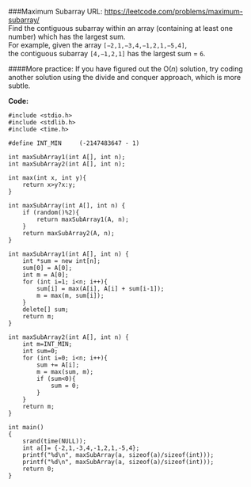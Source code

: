 ###Maximum Subarray
URL: https://leetcode.com/problems/maximum-subarray/</br>
Find the contiguous subarray within an array (containing at least one number) which has the largest sum.</br>
For example, given the array `[−2,1,−3,4,−1,2,1,−5,4]`,</br>
the contiguous subarray `[4,−1,2,1]` has the largest sum = `6`.

####More practice:
If you have figured out the O(_n_) solution, try coding another solution using the divide and conquer approach, which is more subtle.

__Code:__

	#include <stdio.h>
	#include <stdlib.h>
	#include <time.h>

	#define INT_MIN     (-2147483647 - 1)

	int maxSubArray1(int A[], int n);
	int maxSubArray2(int A[], int n); 

	int max(int x, int y){
	    return x>y?x:y;
	}

	int maxSubArray(int A[], int n) {
	    if (random()%2){
	        return maxSubArray1(A, n);
	    }
	    return maxSubArray2(A, n);
	}

	int maxSubArray1(int A[], int n) {
	    int *sum = new int[n];
	    sum[0] = A[0];
	    int m = A[0]; 
	    for (int i=1; i<n; i++){
	        sum[i] = max(A[i], A[i] + sum[i-1]);
	        m = max(m, sum[i]);
	    }
	    delete[] sum;
	    return m;
	}

	int maxSubArray2(int A[], int n) {
	    int m=INT_MIN;
	    int sum=0;
	    for (int i=0; i<n; i++){
	        sum += A[i];
	        m = max(sum, m);
	        if (sum<0){
	            sum = 0;
	        }
	    }
	    return m;
	}

	int main()
	{
	    srand(time(NULL));
	    int a[]= {-2,1,-3,4,-1,2,1,-5,4};
	    printf("%d\n", maxSubArray(a, sizeof(a)/sizeof(int)));
	    printf("%d\n", maxSubArray(a, sizeof(a)/sizeof(int)));
	    return 0;
	}